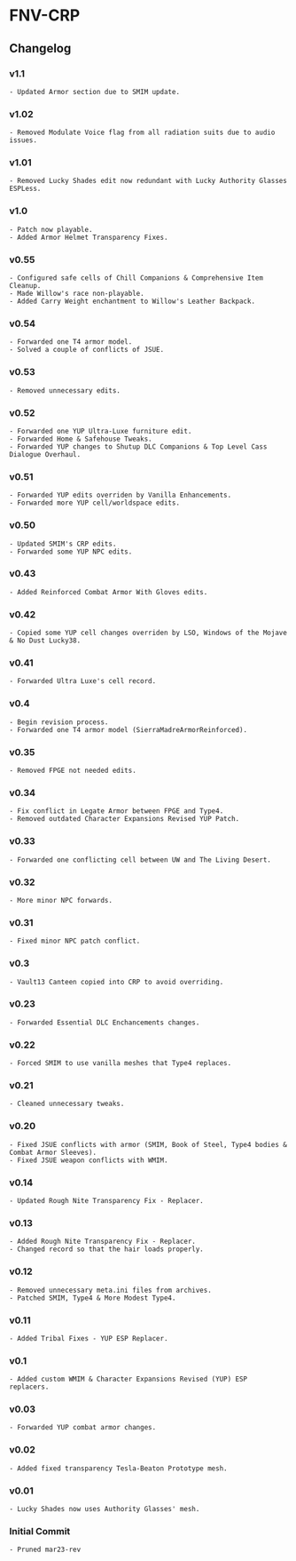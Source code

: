 # FNV-CRP
## Changelog
### v1.1
    - Updated Armor section due to SMIM update.
### v1.02
    - Removed Modulate Voice flag from all radiation suits due to audio issues.
### v1.01
    - Removed Lucky Shades edit now redundant with Lucky Authority Glasses ESPLess.
### v1.0
    - Patch now playable.
    - Added Armor Helmet Transparency Fixes.
### v0.55
    - Configured safe cells of Chill Companions & Comprehensive Item Cleanup.
    - Made Willow's race non-playable.
    - Added Carry Weight enchantment to Willow's Leather Backpack.
### v0.54
    - Forwarded one T4 armor model.
    - Solved a couple of conflicts of JSUE.
### v0.53
    - Removed unnecessary edits.
### v0.52
    - Forwarded one YUP Ultra-Luxe furniture edit.
    - Forwarded Home & Safehouse Tweaks.
    - Forwarded YUP changes to Shutup DLC Companions & Top Level Cass Dialogue Overhaul.
### v0.51
    - Forwarded YUP edits overriden by Vanilla Enhancements.
    - Forwarded more YUP cell/worldspace edits. 
### v0.50
    - Updated SMIM's CRP edits.
    - Forwarded some YUP NPC edits.
### v0.43
    - Added Reinforced Combat Armor With Gloves edits.
### v0.42
    - Copied some YUP cell changes overriden by LSO, Windows of the Mojave & No Dust Lucky38.
### v0.41
    - Forwarded Ultra Luxe's cell record.
### v0.4
    - Begin revision process.
    - Forwarded one T4 armor model (SierraMadreArmorReinforced). 
### v0.35
    - Removed FPGE not needed edits.
### v0.34
    - Fix conflict in Legate Armor between FPGE and Type4.
    - Removed outdated Character Expansions Revised YUP Patch.
### v0.33
    - Forwarded one conflicting cell between UW and The Living Desert.
### v0.32
    - More minor NPC forwards.
### v0.31
    - Fixed minor NPC patch conflict.
### v0.3
    - Vault13 Canteen copied into CRP to avoid overriding.
### v0.23
    - Forwarded Essential DLC Enchancements changes.
### v0.22
    - Forced SMIM to use vanilla meshes that Type4 replaces.
### v0.21
    - Cleaned unnecessary tweaks.
### v0.20
    - Fixed JSUE conflicts with armor (SMIM, Book of Steel, Type4 bodies & Combat Armor Sleeves).
    - Fixed JSUE weapon conflicts with WMIM.
### v0.14
    - Updated Rough Nite Transparency Fix - Replacer.
### v0.13
    - Added Rough Nite Transparency Fix - Replacer.
    - Changed record so that the hair loads properly.
### v0.12
    - Removed unnecessary meta.ini files from archives.
    - Patched SMIM, Type4 & More Modest Type4.
### v0.11
    - Added Tribal Fixes - YUP ESP Replacer.
### v0.1
    - Added custom WMIM & Character Expansions Revised (YUP) ESP replacers.
### v0.03
    - Forwarded YUP combat armor changes.
### v0.02
    - Added fixed transparency Tesla-Beaton Prototype mesh.
### v0.01
    - Lucky Shades now uses Authority Glasses' mesh.
### Initial Commit
    - Pruned mar23-rev